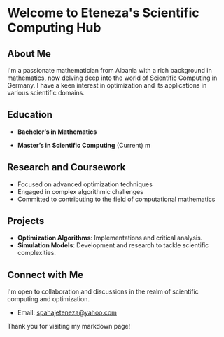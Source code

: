 # Welcome to Eteneza's Scientific Computing Hub

## About Me

I'm a passionate mathematician from Albania with a rich background in mathematics, now delving deep into the world of Scientific Computing in Germany. I have a keen interest in optimization and its applications in various scientific domains.

## Education

- **Bachelor’s in Mathematics**
 
- **Master’s in Scientific Computing** (Current)
m

## Research and Coursework

- Focused on advanced optimization techniques
- Engaged in complex algorithmic challenges
- Committed to contributing to the field of computational mathematics

## Projects

- **Optimization Algorithms**: Implementations and critical analysis.
- **Simulation Models**: Development and research to tackle scientific complexities.

## Connect with Me

I'm open to collaboration and discussions in the realm of scientific computing and optimization.

- Email: spahajeteneza@yahoo.com


Thank you for visiting my markdown page!
